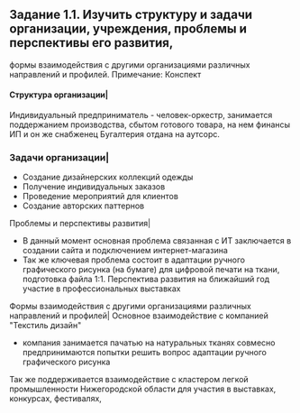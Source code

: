 ## Задание 1.1. Изучить структуру и задачи организации, учреждения, проблемы и перспективы его развития, 
формы взаимодействия с другими организациями различных направлений и профилей. 
Примечание: Конспект

#### Структура организации|
Индивидуальный предприниматель - человек-оркестр, занимается поддержанием производства, 
сбытом готового товара, на нем финансы ИП и он же снабженец
Бугалтерия отдана на аутсорс.

### Задачи организации|
- Создание дизайнерских коллекций одежды
- Получение индивидуальных заказов
- Проведение мероприятий для клиентов
- Создание авторских паттернов

Проблемы и перспективы развития|
- В данный момент основная проблема связанная с ИТ заключается в создании сайта и подключением интернет-магазина
- Так же ключевая проблема состоит в адаптации ручного графического рисунка (на бумаге) для цифровой печати на ткани, подготовка файла 1:1.
Перспектива развития на ближайший год участие в профессиональных выставках

Формы взаимодействия с другими организациями различных направлений и профилей|
Основное взаимодействие с компанией "Текстиль дизайн" 
- компания занимается пачатью на натуральных тканях
совмесно предпринимаются попытки решить вопрос адаптации ручного графического рисунка

Так же поддерживается взаимодействие с кластером легкой промышленности Нижегородской области для участия в выставках, конкурсах, фестивалях, 


